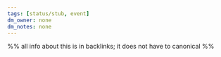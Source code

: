 ```yaml
---
tags: [status/stub, event]
dm_owner: none
dm_notes: none
---
```


%% all info about this is in backlinks; it does not have to canonical %%